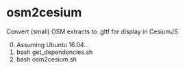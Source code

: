 # osm2cesium
Convert (small) OSM extracts to .gltf for display in CesiumJS

0. Assuming Ubuntu 16.04...
1. bash get_dependencies.sh
2. bash osm2cesium.sh
